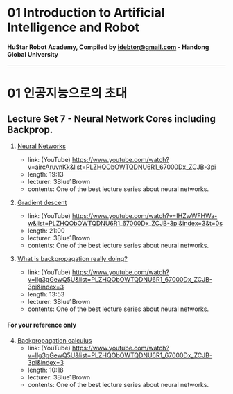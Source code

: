 
# 01 Introduction to Artificial Intelligence and Robot
#### HuStar Robot Academy, Compiled by idebtor@gmail.com - Handong Global University
-------------------------------
# 01 인공지능으로의 초대

## Lecture Set 7 - Neural Network Cores including Backprop.
1. [Neural Networks](https://www.youtube.com/watch?v=aircAruvnKk&list=PLZHQObOWTQDNU6R1_67000Dx_ZCJB-3pi)
    - link: (YouTube) https://www.youtube.com/watch?v=aircAruvnKk&list=PLZHQObOWTQDNU6R1_67000Dx_ZCJB-3pi
    - length: 19:13
    - lecturer: 3Blue1Brown
    - contents: One of the best lecture series about neural networks.

2. [Gradient descent](https://www.youtube.com/watch?v=IHZwWFHWa-w&list=PLZHQObOWTQDNU6R1_67000Dx_ZCJB-3pi&index=3&t=0s)
    - link: (YouTube) https://www.youtube.com/watch?v=IHZwWFHWa-w&list=PLZHQObOWTQDNU6R1_67000Dx_ZCJB-3pi&index=3&t=0s
    - length: 21:00
    - lecturer: 3Blue1Brown
    - contents: One of the best lecture series about neural networks.

3. [What is backpropagation really doing?](https://www.youtube.com/watch?v=Ilg3gGewQ5U&list=PLZHQObOWTQDNU6R1_67000Dx_ZCJB-3pi&index=3)
    - link: (YouTube) https://www.youtube.com/watch?v=Ilg3gGewQ5U&list=PLZHQObOWTQDNU6R1_67000Dx_ZCJB-3pi&index=3
    - length: 13:53
    - lecturer: 3Blue1Brown
    - contents: One of the best lecture series about neural networks.

#### For your reference only
4. [Backpropagation calculus](https://www.youtube.com/watch?v=Ilg3gGewQ5U&list=PLZHQObOWTQDNU6R1_67000Dx_ZCJB-3pi&index=3)
    - link: (YouTube) https://www.youtube.com/watch?v=Ilg3gGewQ5U&list=PLZHQObOWTQDNU6R1_67000Dx_ZCJB-3pi&index=3
    - length: 10:18
    - lecturer: 3Blue1Brown
    - contents: One of the best lecture series about neural networks.
